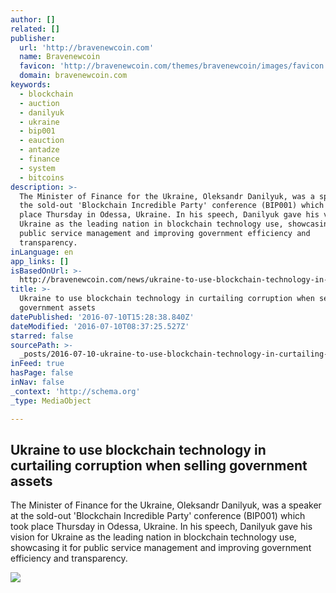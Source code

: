 ```yaml
---
author: []
related: []
publisher:
  url: 'http://bravenewcoin.com'
  name: Bravenewcoin
  favicon: 'http://bravenewcoin.com/themes/bravenewcoin/images/favicon.ico'
  domain: bravenewcoin.com
keywords:
  - blockchain
  - auction
  - danilyuk
  - ukraine
  - bip001
  - eauction
  - antadze
  - finance
  - system
  - bitcoins
description: >-
  The Minister of Finance for the Ukraine, Oleksandr Danilyuk, was a speaker at
  the sold-out 'Blockchain Incredible Party' conference (BIP001) which took
  place Thursday in Odessa, Ukraine. In his speech, Danilyuk gave his vision for
  Ukraine as the leading nation in blockchain technology use, showcasing it for
  public service management and improving government efficiency and
  transparency.
inLanguage: en
app_links: []
isBasedOnUrl: >-
  http://bravenewcoin.com/news/ukraine-to-use-blockchain-technology-in-curtailing-corruption-when-selling-government-assets/
title: >-
  Ukraine to use blockchain technology in curtailing corruption when selling
  government assets
datePublished: '2016-07-10T15:28:38.840Z'
dateModified: '2016-07-10T08:37:25.527Z'
starred: false
sourcePath: >-
  _posts/2016-07-10-ukraine-to-use-blockchain-technology-in-curtailing-corruptio.md
inFeed: true
hasPage: false
inNav: false
_context: 'http://schema.org'
_type: MediaObject

---
```

<article style=""><h1>Ukraine to use blockchain technology in curtailing corruption when selling government assets</h1><p>The Minister of Finance for the Ukraine, Oleksandr Danilyuk, was a speaker at the sold-out 'Blockchain Incredible Party' conference (BIP001) which took place Thursday in Odessa, Ukraine. In his speech, Danilyuk gave his vision for Ukraine as the leading nation in blockchain technology use, showcasing it for public service management and improving government efficiency and transparency.</p><img src="http://bravenewcoin.com/assets/Uploads/_resampled/CroppedImage400400-Kiev-Cabinet-of-Ministers.jpg" /></article>